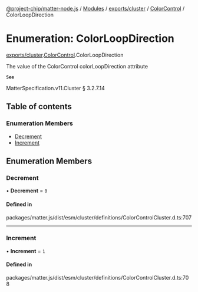 [@project-chip/matter-node.js](../README.md) / [Modules](../modules.md) / [exports/cluster](../modules/exports_cluster.md) / [ColorControl](../modules/exports_cluster.ColorControl.md) / ColorLoopDirection

# Enumeration: ColorLoopDirection

[exports/cluster](../modules/exports_cluster.md).[ColorControl](../modules/exports_cluster.ColorControl.md).ColorLoopDirection

The value of the ColorControl colorLoopDirection attribute

**`See`**

MatterSpecification.v11.Cluster § 3.2.7.14

## Table of contents

### Enumeration Members

- [Decrement](exports_cluster.ColorControl.ColorLoopDirection.md#decrement)
- [Increment](exports_cluster.ColorControl.ColorLoopDirection.md#increment)

## Enumeration Members

### Decrement

• **Decrement** = ``0``

#### Defined in

packages/matter.js/dist/esm/cluster/definitions/ColorControlCluster.d.ts:707

___

### Increment

• **Increment** = ``1``

#### Defined in

packages/matter.js/dist/esm/cluster/definitions/ColorControlCluster.d.ts:708
